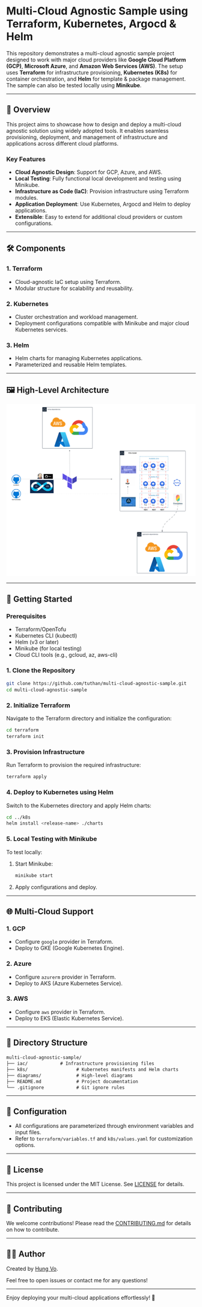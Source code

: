 # Multi-Cloud Agnostic Sample using Terraform, Kubernetes, Argocd & Helm  

This repository demonstrates a multi-cloud agnostic sample project designed to work with major cloud providers like **Google Cloud Platform (GCP)**, **Microsoft Azure**, and **Amazon Web Services (AWS)**. The setup uses **Terraform** for infrastructure provisioning, **Kubernetes (K8s)** for container orchestration, and **Helm** for template & package management. The sample can also be tested locally using **Minikube**.  

---

## 📜 **Overview**  

This project aims to showcase how to design and deploy a multi-cloud agnostic solution using widely adopted tools. It enables seamless provisioning, deployment, and management of infrastructure and applications across different cloud platforms.  

### **Key Features**  
- **Cloud Agnostic Design**: Support for GCP, Azure, and AWS.  
- **Local Testing**: Fully functional local development and testing using Minikube.  
- **Infrastructure as Code (IaC)**: Provision infrastructure using Terraform modules.  
- **Application Deployment**: Use Kubernetes, Argocd and Helm to deploy applications.  
- **Extensible**: Easy to extend for additional cloud providers or custom configurations.  

---

## 🛠️ **Components**  

### **1. Terraform**  
- Cloud-agnostic IaC setup using Terraform.  
- Modular structure for scalability and reusability.  

### **2. Kubernetes**  
- Cluster orchestration and workload management.  
- Deployment configurations compatible with Minikube and major cloud Kubernetes services.  

### **3. Helm**  
- Helm charts for managing Kubernetes applications.  
- Parameterized and reusable Helm templates.  

---

## 🖼️ **High-Level Architecture**  

![Alt text](diagrams/Cloud_Agnostic.png?raw=true "Diagram")

---

## 🚀 **Getting Started**  

### **Prerequisites**  
- Terraform/OpenTofu  
- Kubernetes CLI (kubectl)  
- Helm (v3 or later)  
- Minikube (for local testing)  
- Cloud CLI tools (e.g., gcloud, az, aws-cli)  

### **1. Clone the Repository**  
```bash
git clone https://github.com/tuthan/multi-cloud-agnostic-sample.git
cd multi-cloud-agnostic-sample
```

### **2. Initialize Terraform**  
Navigate to the Terraform directory and initialize the configuration:  
```bash
cd terraform
terraform init
```

### **3. Provision Infrastructure**  
Run Terraform to provision the required infrastructure:  
```bash
terraform apply
```

### **4. Deploy to Kubernetes using Helm**  
Switch to the Kubernetes directory and apply Helm charts:  
```bash
cd ../k8s
helm install <release-name> ./charts
```

### **5. Local Testing with Minikube**  
To test locally:  
1. Start Minikube:  
   ```bash
   minikube start
   ```
2. Apply configurations and deploy.

---

## 🌐 **Multi-Cloud Support**  

### **1. GCP**  
- Configure `google` provider in Terraform.  
- Deploy to GKE (Google Kubernetes Engine).  

### **2. Azure**  
- Configure `azurerm` provider in Terraform.  
- Deploy to AKS (Azure Kubernetes Service).  

### **3. AWS**  
- Configure `aws` provider in Terraform.  
- Deploy to EKS (Elastic Kubernetes Service).  

---

## 📁 **Directory Structure**  

```plaintext
multi-cloud-agnostic-sample/
├── iac/            # Infrastructure provisioning files
├── k8s/                  # Kubernetes manifests and Helm charts
├── diagrams/             # High-level diagrams
├── README.md             # Project documentation
└── .gitignore            # Git ignore rules
```

---

## 🔧 **Configuration**  

- All configurations are parameterized through environment variables and input files.  
- Refer to `terraform/variables.tf` and `k8s/values.yaml` for customization options.  

---

## 📄 **License**  
This project is licensed under the MIT License. See [LICENSE](LICENSE) for details.  

---

## 🤝 **Contributing**  
We welcome contributions! Please read the [CONTRIBUTING.md](CONTRIBUTING.md) for details on how to contribute.  

---

## 🧑‍💻 **Author**  
Created by [Hung Vo](https://github.com/tuthan/).  

Feel free to open issues or contact me for any questions!  

--- 

Enjoy deploying your multi-cloud applications effortlessly! 🎉